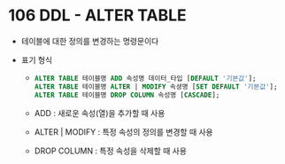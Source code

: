 # 106 DDL - ALTER TABLE

- 테이블에 대한 정의를 변경하는 명령문이다

- 표기 형식

  - ```SQL
    ALTER TABLE 테이블명 ADD 속성명 데이터_타입 [DEFAULT '기본값'];
    ALTER TABLE 테이블명 ALTER | MODIFY 속셩명 [SET DEFAULT '기본값'];
    ALTER TABLE 테이블명 DROP COLUMN 속성명 [CASCADE];
    ```

  - ADD : 새로운 속성(열)을 추가할 때 사용

  - ALTER | MODIFY : 특정 속성의 정의를 변경할 때 사용

  - DROP COLUMN : 특정 속성을 삭제할 때 사용